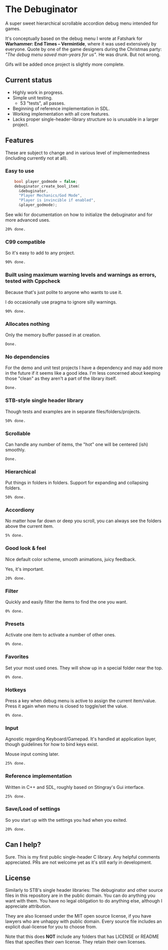 # The Debuginator

A super sweet hierarchical scrollable accordion debug menu intended for games.

It's conceptually based on the debug menu I wrote at Fatshark for **Warhammer: End Times – Vermintide**, where it was used extensively by everyone. Quote by one of the game designers during the Christmas party: *"The debug menu saved man-years for us"*. He was drunk. But not wrong.

Gifs will be added once project is slightly more complete.

## Current status

- Highly work in progress.
- Simple unit testing.
  - 53 "tests", all passes.
- Beginning of reference implementation in SDL.
- Working implementation with all core features.
- Lacks proper single-header-library structure so is unusable in a larger project.

## Features

These are subject to change and in various level of implementedness (including currently not at all).

### Easy to use

```C
    bool player_godmode = false;
    debuginator_create_bool_item(
      &debuginator,
      "Player Mechanics/God Mode",
      "Player is invincible if enabled",
      &player_godmode);
```

See wiki for documentation on how to initialize the debuginator and for more advanced uses.

    20% done.

### C99 compatible

So it's easy to add to any project.

    90% done.

### Built using maximum warning levels and warnings as errors, tested with Cppcheck

Because that's just polite to anyone who wants to use it.

I do occasionally use pragma to ignore silly warnings.

    90% done.

### Allocates nothing

Only the memory buffer passed in at creation.

    Done.

### No dependencies

For the demo and unit test projects I have a dependency and may add more in the future if it seems like a good idea. I'm less concerned about keeping those "clean" as they aren't a part of the library itself.

    Done.

### STB-style single header library

Though tests and examples are in separate files/folders/projects.

    50% done.

### Scrollable

Can handle any number of items, the "hot" one will be centered (ish) smoothly.

    Done.

### Hierarchical

Put things in folders in folders. Support for expanding and collapsing folders.

    50% done.

### Accordiony

No matter how far down or deep you scroll, you can always see the folders above the current item.

    5% done.

### Good look & feel

Nice default color scheme, smooth animations, juicy feedback.

Yes, it's important.

    20% done.

### Filter

Quickly and easily filter the items to find the one you want.

    0% done.

### Presets

Activate one item to activate a number of other ones.

    0% done.

### Favorites

Set your most used ones. They will show up in a special folder near the top.

    0% done.

### Hotkeys

Press a key when debug menu is active to assign the current item/value. Press it again when menu is closed to toggle/set the value.

    0% done.

### Input

Agnostic regarding Keyboard/Gamepad. It's handled at application layer, though guidelines for how to bind keys exist.

Mouse input coming later.

    25% done.

### Reference implementation

Written in C++ and SDL, roughly based on Stingray's Gui interface.

    25% done.

### Save/Load of settings

So you start up with the settings you had when you exited.

    20% done.

## Can I help?

Sure. This is my first public single-header C library. Any helpful comments appreciated. PRs are not welcome yet as it's still early in development.

## License

Similarly to STB's single header libraries: The debuginator and other source files in this repository are in the public domain. You can do anything you want with them. You have no legal obligation to do anything else, although I appreciate attribution.

They are also licensed under the MIT open source license, if you have lawyers who are unhappy with public domain. Every source file includes an explicit dual-license for you to choose from.

Note that this does **NOT** include any folders that has LICENSE or README files that specifies their own license. They retain their own licenses.


